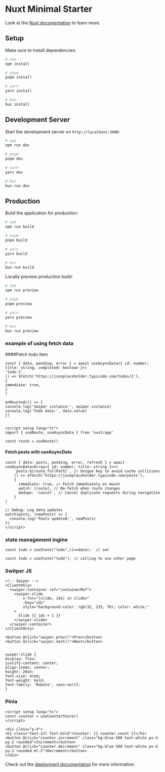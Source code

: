 # Nuxt Minimal Starter

Look at the [Nuxt documentation](https://nuxt.com/docs/getting-started/introduction) to learn more.

## Setup

Make sure to install dependencies:

```bash
# npm
npm install

# pnpm
pnpm install

# yarn
yarn install

# bun
bun install
```

## Development Server

Start the development server on `http://localhost:3000`:

```bash
# npm
npm run dev

# pnpm
pnpm dev

# yarn
yarn dev

# bun
bun run dev
```

## Production

Build the application for production:

```bash
# npm
npm run build

# pnpm
pnpm build

# yarn
yarn build

# bun
bun run build
```

Locally preview production build:

```bash
# npm
npm run preview

# pnpm
pnpm preview

# yarn
yarn preview

# bun
bun run preview
```


### example of using fetch data


####Fetch todo item

    const { data, pending, error } = await useAsyncData<{ id: number; title: string; completed: boolean }>(
    'todo-1',
    () => $fetch('https://jsonplaceholder.typicode.com/todos/1'),
    {
    immediate: true,
    }
    )
    
    onMounted(() => {
    console.log('Swiper instance:', swiper.instance)
    console.log('Todo data:', data.value)
    })


    <script setup lang="ts">
    import { useRoute, useAsyncData } from 'nuxt/app'
    
    const route = useRoute()
#### Fetch posts with useAsyncData

    const { data: posts, pending, error, refresh } = await useAsyncData<Array<{ id: number; title: string }>>(
        `posts-${route.fullPath}`, // Unique key to avoid cache collisions
        () => $fetch('https://jsonplaceholder.typicode.com/posts'),
        {
          immediate: true, // Fetch immediately on mount
          watch: [route], // Re-fetch when route changes
          dedupe: 'cancel', // Cancel duplicate requests during navigation
        }
    )
    
    // Debug: Log data updates
    watch(posts, (newPosts) => {
      console.log('Posts updated:', newPosts)
    })
    </script>

### state management ingine

    const todo = useState("todo",()=>data);  // set

    const todo = useState("todo"); // calling to use other page


### Switper JS

    <!-- Swiper -->
    <ClientOnly>
      <swiper-container ref="containerRef">
        <swiper-slide
            v-for="(slide, idx) in slides"
            :key="idx"
            style="background-color: rgb(32, 233, 70); color: white;"
        >
          Slide {{ idx + 1 }}
        </swiper-slide>
      </swiper-container>
    </ClientOnly>

    <button @click="swiper.prev()">Prev</button>
    <button @click="swiper.next()">Next</button>


    swiper-slide {
    display: flex;
    justify-content: center;
    align-items: center;
    height: 20vh;
    font-size: 4rem;
    font-weight: bold;
    font-family: 'Roboto', sans-serif;
    }

### Pinia

    <script setup lang="ts">
    const counter = useCounterStore()
    </script>

    <div class="p-4">
    <h1 class="text-2xl font-bold">Counter: {{ counter.count }}</h1>
    <button @click="counter.increment" class="bg-blue-500 text-white px-4 py-2 rounded">Increment</button>
    <button @click="counter.decrement" class="bg-blue-500 text-white px-4 py-2 rounded ml-2">Decrement</button>
    </div>


Check out the [deployment documentation](https://nuxt.com/docs/getting-started/deployment) for more information.
